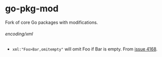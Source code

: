 go-pkg-mod
==========

Fork of core Go packages with modifications.

###### encoding/xml
- `xml:"Foo>Bar,omitempty"` will omit Foo if Bar is empty. From [issue 4168](https://code.google.com/p/go/issues/detail?id=4168).

